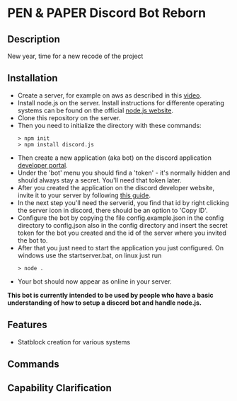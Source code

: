 # PEN & PAPER Discord Bot Reborn 
## Description
New year, time for a new recode of the project

## Installation
- Create a server, for example on aws as described in this [video](https://www.youtube.com/watch?v=W4FTfaHTmB4).
- Install node.js on the server. Install instructions for differente operating systems can be found on the official [node.js website](https://nodejs.org/en/download/).
- Clone this repository on the server.
- Then you need to initialize the directory with these commands:
    ```
    > npm init
    > npm install discord.js
    ```
- Then create a new application (aka bot) on the discord application [developer portal](https://discordapp.com/developers/applications).
- Under the 'bot' menu you should find a 'token' - it's normally hidden and should always stay a secret. You'll need that token later.
- After you created the application on the discord developer website, invite it to your server by following [this guide](https://discordjs.guide/preparations/adding-your-bot-to-servers.html#bot-invite-links).
- In the next step you'll need the serverid, you find that id by right clicking the server icon in discord, there should be an option to 'Copy ID'.
- Configure the bot by copying the file config.example.json in the config directory to config.json also in the config directory and insert the secret token for the bot you created and the id of the server where you invited the bot to.
- After that you just need to start the application you just configured. On windows use the startserver.bat, on linux just run
    ```
    > node .
    ```
- Your bot should now appear as online in your server.

<b> This bot is currently intended to be used by people who have a basic understanding of how to setup a discord bot and handle node.js. </b>

## Features
- Statblock creation for various systems
    
## Commands

## Capability Clarification
